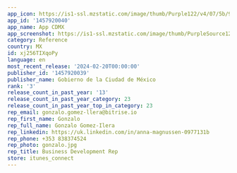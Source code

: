 ```yaml
---
app_icon: https://is1-ssl.mzstatic.com/image/thumb/Purple122/v4/07/5b/9c/075b9c0f-1b3c-dc96-5b0f-998973c0a59c/AppIcon-0-1x_U007emarketing-0-5-0-85-220-0.png/1024x1024bb.png
app_id: '1457920040'
app_name: App CDMX
app_screenshot: https://is1-ssl.mzstatic.com/image/thumb/PurpleSource122/v4/c6/e6/43/c6e643a7-96bd-53a7-3bfe-a7b6976d8715/4985d06d-9108-4220-8865-777a07ffd58d_6_5inch_01.png/1284x2778bb.png
category: Reference
country: MX
id: xj256TIXqoPy
language: en
most_recent_release: '2024-02-20T00:00:00'
publisher_id: '1457920039'
publisher_name: Gobierno de la Ciudad de México
rank: '3'
release_count_in_past_year: '13'
release_count_in_past_year_category: 23
release_count_in_past_year_top_in_category: 23
rep_email: gonzalo.gomez-llera@bitrise.io
rep_first_name: Gonzalo
rep_full_name: Gonzalo Gomez-Ilera
rep_linkedin: https://uk.linkedin.com/in/anna-magnussen-0977131b
rep_phone: +353 838374524
rep_photo: gonzalo.jpg
rep_title: Business Development Rep
store: itunes_connect
---
```

